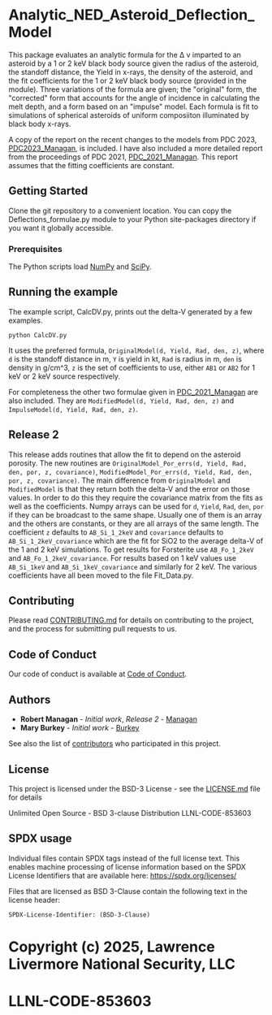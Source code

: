 # Analytic_NED_Asteroid_Deflection_Model

This package evaluates an analytic formula for the &Delta; v imparted to an asteroid by a 1 or 2 keV black body source given the radius of the asteroid, the standoff distance, the Yield in x-rays, the density of the asteroid, and the fit coefficients for the 1 or 2 keV black body source (provided in the module). 
Three variations of the formula are given; the "original" form, the "corrected" form that accounts for the angle of incidence in calculating the melt depth, and a form based on an "impulse" model.
Each formula is fit to simulations of spherical asteroids of uniform composiiton illuminated by black body x-rays.

A copy of the report on the recent changes to the models from PDC 2023, [PDC2023_Managan](PDC2023_Managan.pdf), is included. 
I have also included a more detailed report from the proceedings of PDC 2021, [PDC_2021_Managan](Managan_PDC_2021.pdf). 
This report assumes that the fitting coefficients are constant.


## Getting Started

Clone the git repository to a convenient location. You can copy the Deflections_formulae.py module to your Python site-packages directory if you want it globally accessible.


### Prerequisites

The Python scripts load [NumPy](https://numpy.org) and [SciPy](https://www.scipy.org). 

## Running the example

The example script, CalcDV.py, prints out the delta-V generated by a few examples.
```
python CalcDV.py
```
It uses the preferred formula, `OriginalModel(d, Yield, Rad, den, z)`, where `d` is the standoff distance in m, `Y` is yield in kt, `Rad` is radius in m, `den` is density in g/cm^3, `z` is the set of coefficients to use, either `AB1` or `AB2` for 1 keV or 2 keV source respectively.

For completeness the other two formulae given in [PDC_2021_Managan](Managan_PDC_2021.pdf) are also included.
They are `ModifiedModel(d, Yield, Rad, den, z)` and `ImpulseModel(d, Yield, Rad, den, z)`.

## Release 2

This release adds routines that allow the fit to depend on the asteroid porosity.
The new routines are `OriginalModel_Por_errs(d, Yield, Rad, den, por, z, covariance)`, `ModifiedModel_Por_errs(d, Yield, Rad, den, por, z, covariance)`. 
The main difference from `OriginalModel` and `ModifiedModel` is that they return both the delta-V and the error on those values.
In order to do this they require the covariance matrix from the fits as well as the coefficients.
Numpy arrays can be used for `d`, `Yield`, `Rad`, `den`, `por` if they can be broadcast to the same shape.
Usually one of them is an array and the others are constants, or they are all arrays of the same length.
The coefficient `z` defaults to `AB_Si_1_2keV` and `covariance` defaults to `AB_Si_1_2keV_covariance` which are the fit for SiO2 to the average delta-V of the 1 and 2 keV simulations.
To get results for Forsterite use `AB_Fo_1_2keV` and `AB_Fo_1_2keV_covariance`.
For results based on 1 keV values use `AB_Si_1keV` and `AB_Si_1keV_covariance` and similarly for 2 keV.
The various coefficients have all been moved to the file Fit_Data.py.

## Contributing

Please read [CONTRIBUTING.md](CONTRIBUTING.md) for details on contributing to the project, and the process for submitting pull requests to us.

## Code of Conduct

Our code of conduct is available at [Code of Conduct](CODE_OF_CONDUCT.md).

## Authors

* **Robert Managan** - *Initial work*, *Release 2* - [Managan](https://people.llnl.gov/managan1)
* **Mary Burkey** - *Initial work* - [Burkey](https://people.llnl.gov/burkey1)

See also the list of [contributors](CONTRIBUTING.md) who participated in this project.

## License

This project is licensed under the BSD-3 License - see the [LICENSE.md](LICENSE.md) file for details

Unlimited Open Source - BSD 3-clause Distribution LLNL-CODE-853603

## SPDX usage

Individual files contain SPDX tags instead of the full license text.
This enables machine processing of license information based on the SPDX
License Identifiers that are available here: https://spdx.org/licenses/

Files that are licensed as BSD 3-Clause contain the following
text in the license header:

    SPDX-License-Identifier: (BSD-3-Clause)

# Copyright (c) 2025, Lawrence Livermore National Security, LLC
#
# LLNL-CODE-853603
#



